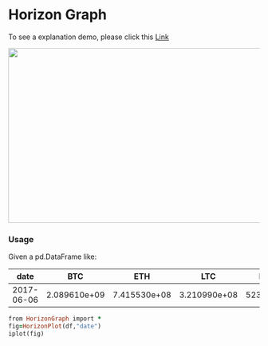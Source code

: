 # Horizon Graph

To see a explanation demo, please click this [Link](https://sysu-zjw.github.io/5005pre/)

[<img src="https://github.com/sysu-zjw/MSBD-2018Fall/blob/master/img/HorizonGraph.png" width="600" height="350" align='center'>](https://sysu-zjw.github.io/5005pre/)



### Usage 
Given a pd.DataFrame like:

| date | BTC | ETH | LTC | NEO | XRP |
| :---: | :---: | :---: | :---: | :---: | :---: |
|2017-06-06 | 2.089610e+09  |  7.415530e+08  |  3.210990e+08  |  5234170.0 |  132720000.0 |

```ruby
from HorizonGraph import *
fig=HorizonPlot(df,"date")
iplot(fig)
```